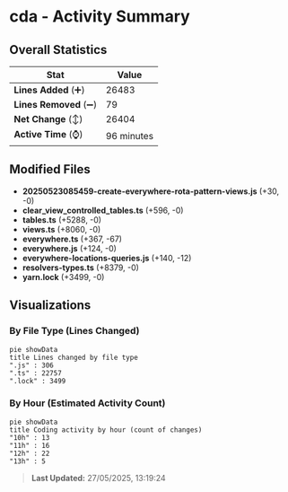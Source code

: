 # cda - Activity Summary 

## Overall Statistics

| Stat                   | Value                                                             |
| ---------------------- | ----------------------------------------------------------------- |
| **Lines Added** (➕)   | 26483                                          |
| **Lines Removed** (➖) | 79                                        |
| **Net Change** (↕)    | 26404                |
| **Active Time** (⌚)   | 96 minutes |


## Modified Files
- **20250523085459-create-everywhere-rota-pattern-views.js** (+30, -0)
- **clear_view_controlled_tables.ts** (+596, -0)
- **tables.ts** (+5288, -0)
- **views.ts** (+8060, -0)
- **everywhere.ts** (+367, -67)
- **everywhere.js** (+124, -0)
- **everywhere-locations-queries.js** (+140, -12)
- **resolvers-types.ts** (+8379, -0)
- **yarn.lock** (+3499, -0)

## Visualizations

### By File Type (Lines Changed)

```mermaid
pie showData
title Lines changed by file type
".js" : 306
".ts" : 22757
".lock" : 3499
```

### By Hour (Estimated Activity Count)

```mermaid
pie showData
title Coding activity by hour (count of changes)
"10h" : 13
"11h" : 16
"12h" : 22
"13h" : 5
```


> **Last Updated:** 27/05/2025, 13:19:24